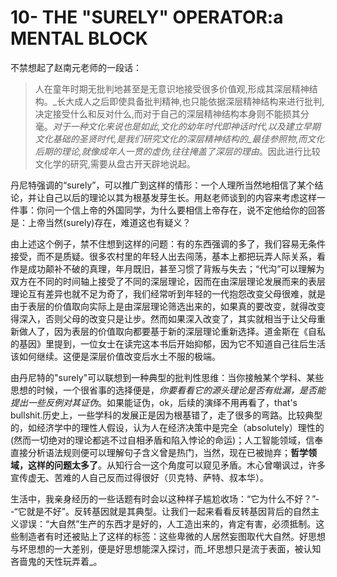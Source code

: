 # 10- THE "SURELY" OPERATOR:a MENTAL BLOCK

不禁想起了赵南元老师的一段话：

> 人在童年时期无批判地甚至是无意识地接受很多价值观,形成其深层精神结构。_长大成人之后即使具备批判精神,也只能依据深层精神结构来进行批判,决定接受什么和反对什么,而对于自己的深层精神结构本身则不能损其分毫。_对于一种文化来说也是如此,_文化的幼年时代即神话时代,以及建立早期文化基础的圣贤时代_,是我们研究文化的深层精神结构的_最佳参照物_,_而文化后期的理论,就像成年人一贯的虚伪,往往掩盖了深层的理由_。因此进行比较文化学的研究,需要从盘古开天辟地说起。

丹尼特强调的“surely”，可以推广到这样的情形：一个人理所当然地相信了某个结论，并让自己以后的理论以其为根基发芽生长。用赵老师谈到的内容来考虑这样一件事：你问一个信上帝的外国同学，为什么要相信上帝存在，说不定他给你的回答是：上帝当然\(surely\)存在，难道这也有疑义？

由上述这个例子，禁不住想到这样的问题：有的东西强调的多了，我们容易无条件接受，而不是质疑。很多农村里的年轻人出去闯荡，基本上都把玩弄人际关系，看作是成功颠补不破的真理，年月既旧，甚至习惯了背叛与失去；“代沟”可以理解为双方在不同的时间轴上接受了不同的深层理论，因而在由深层理论发展而来的表层理论互有差异也就不足为奇了，我们经常听到年轻的一代抱怨改变父母很难，就是由于表层的价值取向实际上是由深层理论筛选出来的，如果真的要改变，就得改变得深入，否则父母的改变只是让步。然而如果深入改变了，其实就相当于让父母重新做人了，因为表层的价值取向都要基于新的深层理论重新选择。道金斯在《自私的基因》里提到，一位女士在读完这本书后开始抑郁，因为它不知道自己往后生活该如何继续。这便是深层价值改变后水土不服的极端。

由丹尼特的"surely"可以联想到一种典型的批判性思维：当你接触某个学科、某些思想的时候，一个很省事的选择便是，_你要看看它的源头理论是否有纰漏，是否能提出一些反例对其证伪_。如果能证伪，ok，后续的演绎不用再看了，that's bullshit.历史上，一些学科的发展正是因为根基错了，走了很多的弯路。比较典型的，如经济学中的理性人假设，认为人在经济决策中是完全（absolutely）理性的\(然而一切绝对的理论都逃不过自相矛盾和陷入悖论的命运\)；人工智能领域，信奉直接分析语法规则便可以理解句子含义曾是热门，当然，现在已被抛弃；**哲学领域，这样的问题太多了**。从知行合一这个角度可以窥见矛盾。木心曾嘲讽过，许多宣传虚无、苦难的人自己反而过得很好（贝克特、萨特、叔本华）。

生活中，我亲身经历的一些话题有时会以这种样子尴尬收场：“它为什么不好？”--“它就是不好”。反转基因就是其典型。让我们一起来看看反转基因背后的自然主义谬误：“大自然”生产的东西才是好的，人工造出来的，肯定有害，必须抵制。这些制造者有时还被贴上了这样的标签：这些卑微的人居然妄图取代大自然。好思想与坏思想的一大差别，便是好思想能深入探讨，而_坏思想只是流于表面，被认知吝啬鬼的天性玩弄着_。

